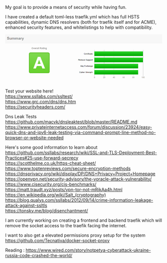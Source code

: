 My goal is to provide a means of security while having fun.

I have created a default toml-less traefik.yml which has full HSTS capabilities, dynamic DNS resolvers (both for traefik itself and for ACME), enhanced security features, and whitelistings to help with compatibility.

<p align="center">
  <img src="https://github.com/Artiume/docker-swarm/blob/master/A-rating-cert.PNG" width="700"/>

Test your website here!
<br> https://www.ssllabs.com/ssltest/
<br> https://www.grc.com/dns/dns.htm
<br> https://securityheaders.com/

Dns Leak Tests
<br> https://github.com/macvk/dnsleaktest/blob/master/README.md 
<br> https://www.privateinternetaccess.com/forum/discussion/23924/easy-quick-dns-and-ipv6-leak-testing-via-command-prompt-line-method-no-browser-or-website-needed

Here's some good information to learn about 
<br> https://github.com/ssllabs/research/wiki/SSL-and-TLS-Deployment-Best-Practices#25-use-forward-secrecy 
<br> https://scotthelme.co.uk/https-cheat-sheet/
<br> https://www.toptenreviews.com/secure-encryption-methods
<br> https://dnsprivacy.org/wiki/display/DP/DNS+Privacy+Project+Homepage
<br> https://openvpn.net/security-advisory/the-voracle-attack-vulnerability/
<br> https://www.cisecurity.org/cis-benchmarks/
<br> https://matt.traudt.xyz/posts/vpn-tor-not-mRikAa4h.html
<br> https://en.wikipedia.org/wiki/Salt_(cryptography)
<br> https://blog.qualys.com/ssllabs/2012/09/14/crime-information-leakage-attack-against-ssltls
<br> https://tonsky.me/blog/disenchantment/

I am currently working on creating a frontend and backend traefik which will remove the socket access to the traefik facing the internet.

I want to also get a elevated permissions proxy setup for the system https://github.com/Tecnativa/docker-socket-proxy 

Reading :
https://www.wired.com/story/notpetya-cyberattack-ukraine-russia-code-crashed-the-world/
